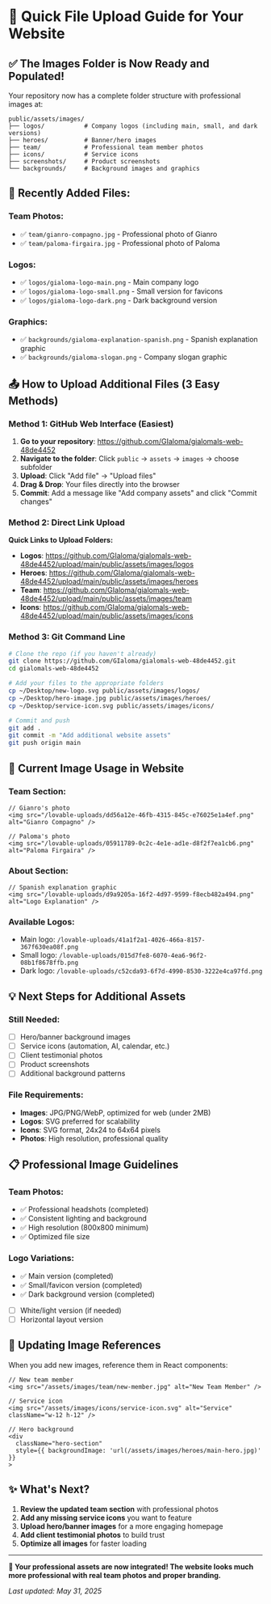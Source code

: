 
# 🚀 Quick File Upload Guide for Your Website

## ✅ **The Images Folder is Now Ready and Populated!**

Your repository now has a complete folder structure with professional images at:
```
public/assets/images/
├── logos/           # Company logos (including main, small, and dark versions)
├── heroes/          # Banner/hero images  
├── team/            # Professional team member photos
├── icons/           # Service icons
├── screenshots/     # Product screenshots
└── backgrounds/     # Background images and graphics
```

## 📸 **Recently Added Files:**

### Team Photos:
- ✅ `team/gianro-compagno.jpg` - Professional photo of Gianro
- ✅ `team/paloma-firgaira.jpg` - Professional photo of Paloma

### Logos:
- ✅ `logos/gialoma-logo-main.png` - Main company logo
- ✅ `logos/gialoma-logo-small.png` - Small version for favicons
- ✅ `logos/gialoma-logo-dark.png` - Dark background version

### Graphics:
- ✅ `backgrounds/gialoma-explanation-spanish.png` - Spanish explanation graphic
- ✅ `backgrounds/gialoma-slogan.png` - Company slogan graphic

## 📤 **How to Upload Additional Files (3 Easy Methods)**

### Method 1: GitHub Web Interface (Easiest)
1. **Go to your repository**: https://github.com/GIaloma/gialomals-web-48de4452
2. **Navigate to the folder**: Click `public` → `assets` → `images` → choose subfolder
3. **Upload**: Click "Add file" → "Upload files"
4. **Drag & Drop**: Your files directly into the browser
5. **Commit**: Add a message like "Add company assets" and click "Commit changes"

### Method 2: Direct Link Upload
**Quick Links to Upload Folders:**
- **Logos**: https://github.com/GIaloma/gialomals-web-48de4452/upload/main/public/assets/images/logos
- **Heroes**: https://github.com/GIaloma/gialomals-web-48de4452/upload/main/public/assets/images/heroes
- **Team**: https://github.com/GIaloma/gialomals-web-48de4452/upload/main/public/assets/images/team
- **Icons**: https://github.com/GIaloma/gialomals-web-48de4452/upload/main/public/assets/images/icons

### Method 3: Git Command Line
```bash
# Clone the repo (if you haven't already)
git clone https://github.com/GIaloma/gialomals-web-48de4452.git
cd gialomals-web-48de4452

# Add your files to the appropriate folders
cp ~/Desktop/new-logo.svg public/assets/images/logos/
cp ~/Desktop/hero-image.jpg public/assets/images/heroes/
cp ~/Desktop/service-icon.svg public/assets/images/icons/

# Commit and push
git add .
git commit -m "Add additional website assets"
git push origin main
```

## 🎯 **Current Image Usage in Website**

### Team Section:
```tsx
// Gianro's photo
<img src="/lovable-uploads/dd56a12e-46fb-4315-845c-e76025e1a4ef.png" alt="Gianro Compagno" />

// Paloma's photo  
<img src="/lovable-uploads/05911789-0c2c-4e1e-ad1e-d8f2f7ea1cb6.png" alt="Paloma Firgaira" />
```

### About Section:
```tsx
// Spanish explanation graphic
<img src="/lovable-uploads/d9a9205a-16f2-4d97-9599-f8ecb482a494.png" alt="Logo Explanation" />
```

### Available Logos:
- Main logo: `/lovable-uploads/41a1f2a1-4026-466a-8157-367f630ea08f.png`
- Small logo: `/lovable-uploads/015d7fe8-6070-4ea6-96f2-08b1f8678ffb.png`
- Dark logo: `/lovable-uploads/c52cda93-6f7d-4990-8530-3222e4ca97fd.png`

## 💡 **Next Steps for Additional Assets**

### Still Needed:
- [ ] Hero/banner background images
- [ ] Service icons (automation, AI, calendar, etc.)
- [ ] Client testimonial photos
- [ ] Product screenshots
- [ ] Additional background patterns

### File Requirements:
- **Images**: JPG/PNG/WebP, optimized for web (under 2MB)
- **Logos**: SVG preferred for scalability
- **Icons**: SVG format, 24x24 to 64x64 pixels
- **Photos**: High resolution, professional quality

## 📋 **Professional Image Guidelines**

### Team Photos:
- ✅ Professional headshots (completed)
- ✅ Consistent lighting and background
- ✅ High resolution (800x800 minimum)
- ✅ Optimized file size

### Logo Variations:
- ✅ Main version (completed)
- ✅ Small/favicon version (completed)  
- ✅ Dark background version (completed)
- [ ] White/light version (if needed)
- [ ] Horizontal layout version

## 🔧 **Updating Image References**

When you add new images, reference them in React components:

```tsx
// New team member
<img src="/assets/images/team/new-member.jpg" alt="New Team Member" />

// Service icon
<img src="/assets/images/icons/service-icon.svg" alt="Service" className="w-12 h-12" />

// Hero background
<div 
  className="hero-section"
  style={{ backgroundImage: 'url(/assets/images/heroes/main-hero.jpg)' }}
>
```

## ✨ **What's Next?**

1. **Review the updated team section** with professional photos
2. **Add any missing service icons** you want to feature
3. **Upload hero/banner images** for a more engaging homepage
4. **Add client testimonial photos** to build trust
5. **Optimize all images** for faster loading

---

**🎉 Your professional assets are now integrated! The website looks much more professional with real team photos and proper branding.**

*Last updated: May 31, 2025*

